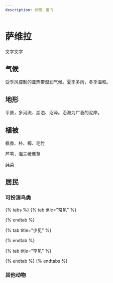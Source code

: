 ```yaml
---
description: 参照：厦门
---
```


# 萨维拉

文字文字‌

## 气候 <a id="qi-hou"></a>

受季风控制的亚热带湿润气候。夏季多雨，冬季温和。

## 地形 <a id="di-xing"></a>

‌平原，多河流、湖泊、沼泽。沿海为广袤的泥岸。

## 植被 <a id="zhi-bei"></a>

枫香、朴、樟、毛竹

芦苇，海三棱藨草

莼菜

## 居民 <a id="ju-min"></a>

### 可扮演鸟类 <a id="ke-ban-yan-niao-lei"></a>

{% tabs %}
{% tab title="常见" %}

{% endtab %}

{% tab title="少见" %}

{% endtab %}

{% tab title="罕见" %}

{% endtab %}
{% endtabs %}

### 其他动物

